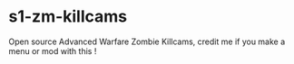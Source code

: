 # s1-zm-killcams
Open source Advanced Warfare Zombie Killcams, credit me if you make a menu or mod with this !
